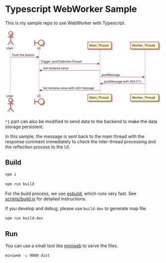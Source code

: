 # Typescript WebWorker Sample

This is my sample repo to use WebWorker with Typescript.

![Sequence of this sample](media/sequence-of-this-sample.svg)

`*1` part can also be modified to send data to the backend to make the data storage persistent.

In this sample, the message is sent back to the main thread with the response comment immediately to check the inter-thread processing and the reflection process to the UI.

## Build

```sh
npm i
```

```sh
npm run build
```

For the build process, we use [esbuild](https://github.com/evanw/esbuild), which runs very fast. See [scripts/build.js](https://github.com/kemokemo/ts-worker-sample/blob/main/scripts/build.js) for detailed instructions.

If you develop and debug, please use `build-dev` to generate map file.

```sh
npm run build-dev
```

## Run

You can use a small tool like [miniweb](https://github.com/kemokemo/miniweb) to serve the files.

```sh
miniweb -p 9000 dist
```

